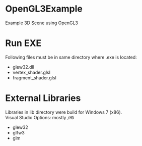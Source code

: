 OpenGL3Example
==============

Example 3D Scene using OpenGL3

Run EXE
==============
Following files must be in same directory where .exe is located:

- glew32.dll
- vertex_shader.glsl
- fragment_shader.glsl

External Libraries
==============

Libraries in lib directory were build for Windows 7 (x86).<br />
Visual Studio Options: mostly `/MD`

- glew32
- glfw3
- glm

